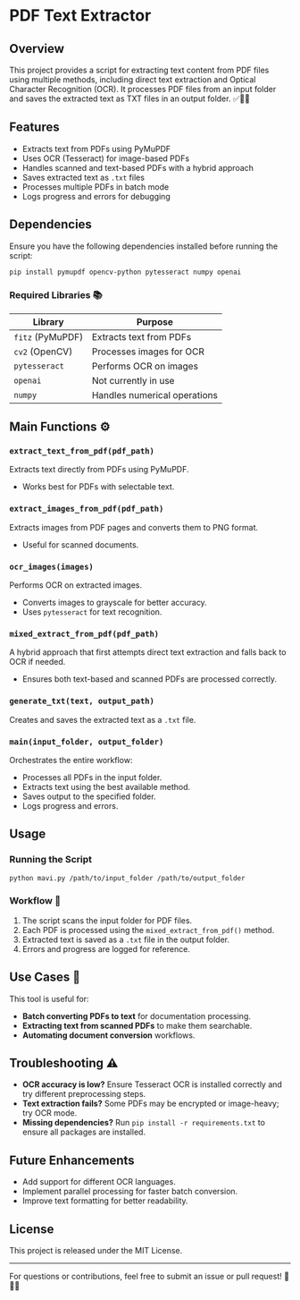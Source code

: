 # PDF Text Extractor

## Overview
This project provides a script for extracting text content from PDF files using multiple methods, including direct text extraction and Optical Character Recognition (OCR). It processes PDF files from an input folder and saves the extracted text as TXT files in an output folder. ✅📂💾

## Features 
- Extracts text from PDFs using PyMuPDF
- Uses OCR (Tesseract) for image-based PDFs
- Handles scanned and text-based PDFs with a hybrid approach
- Saves extracted text as `.txt` files
- Processes multiple PDFs in batch mode
- Logs progress and errors for debugging

## Dependencies 
Ensure you have the following dependencies installed before running the script:

```bash
pip install pymupdf opencv-python pytesseract numpy openai
```

### Required Libraries 📚
| Library      | Purpose                           |
|-------------|----------------------------------|
| `fitz` (PyMuPDF)  | Extracts text from PDFs       |
| `cv2` (OpenCV)    | Processes images for OCR    |
| `pytesseract`     | Performs OCR on images      |
| `openai`          | Not currently in use        |
| `numpy`          | Handles numerical operations |

## Main Functions ⚙️

### `extract_text_from_pdf(pdf_path)`
Extracts text directly from PDFs using PyMuPDF.
- Works best for PDFs with selectable text.

### `extract_images_from_pdf(pdf_path)`
Extracts images from PDF pages and converts them to PNG format.
- Useful for scanned documents.

### `ocr_images(images)`
Performs OCR on extracted images.
- Converts images to grayscale for better accuracy.
- Uses `pytesseract` for text recognition.

### `mixed_extract_from_pdf(pdf_path)`
A hybrid approach that first attempts direct text extraction and falls back to OCR if needed.
- Ensures both text-based and scanned PDFs are processed correctly.

### `generate_txt(text, output_path)`
Creates and saves the extracted text as a `.txt` file.

### `main(input_folder, output_folder)`
Orchestrates the entire workflow:
- Processes all PDFs in the input folder.
- Extracts text using the best available method.
- Saves output to the specified folder.
- Logs progress and errors.

## Usage

### Running the Script 
```bash
python mavi.py /path/to/input_folder /path/to/output_folder
```

### Workflow 🔄
1. The script scans the input folder for PDF files.
2. Each PDF is processed using the `mixed_extract_from_pdf()` method.
3. Extracted text is saved as a `.txt` file in the output folder.
4. Errors and progress are logged for reference.

## Use Cases 📂
This tool is useful for:
- **Batch converting PDFs to text** for documentation processing.
- **Extracting text from scanned PDFs** to make them searchable.
- **Automating document conversion** workflows.

## Troubleshooting ⚠️
- **OCR accuracy is low?** Ensure Tesseract OCR is installed correctly and try different preprocessing steps.
- **Text extraction fails?** Some PDFs may be encrypted or image-heavy; try OCR mode.
- **Missing dependencies?** Run `pip install -r requirements.txt` to ensure all packages are installed.

## Future Enhancements
- Add support for different OCR languages.
- Implement parallel processing for faster batch conversion.
- Improve text formatting for better readability.

## License
This project is released under the MIT License. 

---
For questions or contributions, feel free to submit an issue or pull request! 💬🔗📩
